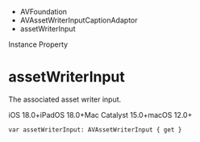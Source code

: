 

- AVFoundation
- AVAssetWriterInputCaptionAdaptor
-  assetWriterInput 

Instance Property

# assetWriterInput

The associated asset writer input.

iOS 18.0+iPadOS 18.0+Mac Catalyst 15.0+macOS 12.0+

``` source
var assetWriterInput: AVAssetWriterInput { get }
```

